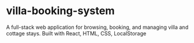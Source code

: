 # villa-booking-system
A full-stack web application for browsing, booking, and managing villa and cottage stays. Built with React, HTML, CSS, LocalStorage
